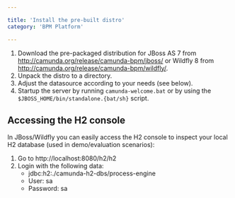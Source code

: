 ```yaml
---

title: 'Install the pre-built distro'
category: 'BPM Platform'

---
```



1. Download the pre-packaged distribution for JBoss AS 7 from http://camunda.org/release/camunda-bpm/jboss/ or Wildfly 8 from http://camunda.org/release/camunda-bpm/wildfly/.
2. Unpack the distro to a directory.
3. Adjust the datasource according to your needs (see below).
4. Startup the server by running `camunda-welcome.bat` or by using the `$JBOSS_HOME/bin/standalone.{bat/sh}` script.


## Accessing the H2 console

In JBoss/Wildfly you can easily access the H2 console to inspect your local H2 database (used in demo/evaluation scenarios):

1.  Go to http://localhost:8080/h2/h2
2.  Login with the following data:
    *   jdbc:h2:./camunda-h2-dbs/process-engine
    *   User: sa
    *   Password: sa